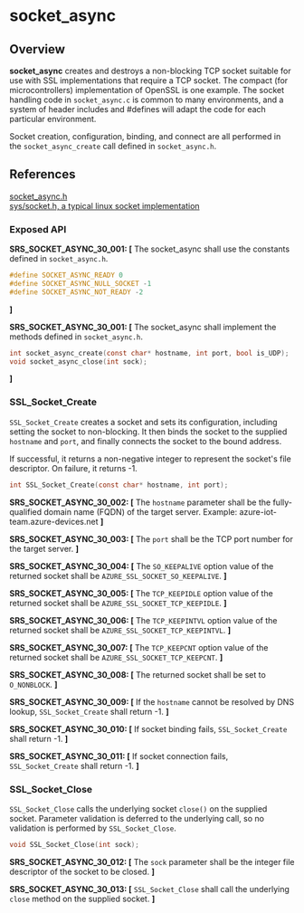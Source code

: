 socket_async
=================

## Overview

**socket_async** creates and destroys a non-blocking TCP socket suitable for use
with SSL implementations that require a TCP socket. The compact (for microcontrollers) implementation of OpenSSL
is one example. The socket handling code in `socket_async.c` is common to many environments, and
a system of header includes and #defines will adapt the code for each particular environment.

Socket creation, configuration, binding, and connect are all performed
in the `socket_async_create` call defined in `socket_async.h`.

## References

[socket_async.h](https://github.com/Azure/azure-c-shared-utility/blob/master/inc/azure_c_shared_utility/socket_async.h)  
[sys/socket.h, a typical linux socket implementation](http://pubs.opengroup.org/onlinepubs/7908799/xns/syssocket.h.html)

###   Exposed API

**SRS_SOCKET_ASYNC_30_001: [** The socket_async shall use the constants defined in `socket_async.h`.
```c
#define SOCKET_ASYNC_READY 0
#define SOCKET_ASYNC_NULL_SOCKET -1
#define SOCKET_ASYNC_NOT_READY -2
```
 **]**

**SRS_SOCKET_ASYNC_30_001: [** The socket_async shall implement the methods defined in `socket_async.h`.
```c
int socket_async_create(const char* hostname, int port, bool is_UDP);
void socket_async_close(int sock);
```
 **]**


###   SSL_Socket_Create
`SSL_Socket_Create` creates a socket and sets its configuration, including setting the socket to non-blocking. It then binds the socket to the supplied `hostname` and `port`, and finally connects the socket to the bound address.

If successful, it returns a non-negative integer to represent the socket's file descriptor. On failure, it returns -1.

```c
int SSL_Socket_Create(const char* hostname, int port);
```

**SRS_SOCKET_ASYNC_30_002: [** The `hostname` parameter shall be the fully-qualified domain name (FQDN) of the target server. Example: azure-iot-team.azure-devices.net **]**

**SRS_SOCKET_ASYNC_30_003: [** The `port` shall be the TCP port number for the target server. **]**

**SRS_SOCKET_ASYNC_30_004: [** The `SO_KEEPALIVE` option value of the returned socket shall be `AZURE_SSL_SOCKET_SO_KEEPALIVE`. **]**

**SRS_SOCKET_ASYNC_30_005: [** The `TCP_KEEPIDLE` option value of the returned socket shall be `AZURE_SSL_SOCKET_TCP_KEEPIDLE`. **]**

**SRS_SOCKET_ASYNC_30_006: [** The `TCP_KEEPINTVL` option value of the returned socket shall be `AZURE_SSL_SOCKET_TCP_KEEPINTVL`. **]**

**SRS_SOCKET_ASYNC_30_007: [** The `TCP_KEEPCNT` option value of the returned socket shall be `AZURE_SSL_SOCKET_TCP_KEEPCNT`. **]**

**SRS_SOCKET_ASYNC_30_008: [** The returned socket shall be set to `O_NONBLOCK`. **]**

**SRS_SOCKET_ASYNC_30_009: [** If the `hostname` cannot be resolved by DNS lookup, `SSL_Socket_Create` shall return -1. **]**

**SRS_SOCKET_ASYNC_30_010: [** If socket binding fails, `SSL_Socket_Create` shall return -1. **]**

**SRS_SOCKET_ASYNC_30_011: [** If socket connection fails, `SSL_Socket_Create` shall return -1. **]**


 ###   SSL_Socket_Close
 `SSL_Socket_Close` calls the underlying socket `close()` on the supplied socket. Parameter validation is deferred to the underlying call, so no validation is performed by `SSL_Socket_Close`.

 ```c
 void SSL_Socket_Close(int sock);
 ```

  **SRS_SOCKET_ASYNC_30_012: [** The `sock` parameter shall be the integer file descriptor of the socket to be closed. **]**  

 **SRS_SOCKET_ASYNC_30_013: [** `SSL_Socket_Close` shall call the underlying `close` method on the supplied socket. **]**  
